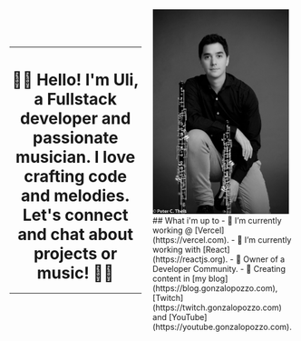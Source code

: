 <div style="display: flex; justify-content: center; align-items: center; flex-direction: row;">
  <div style="margin-right: 20px;">
    <hr>
    <h1 style="text-align: center;">🎵👋 Hello! I'm Uli, a Fullstack developer and passionate musician. I love crafting code and melodies. Let's connect and chat about projects or music! 📯📯</h1>
    <hr>
  </div>
  <div>
    <img alt="uli" src="./ulisesbyn2.jpg" width="240px" /><br />
  ## What i'm up to
- 🔭 I’m currently working @ [Vercel](https://vercel.com).
- 🌱 I’m currently working with [React](https://reactjs.org).
- 👯 Owner of a Developer Community.
- 💬 Creating content in [my blog](https://blog.gonzalopozzo.com), [Twitch](https://twitch.gonzalopozzo.com) and [YouTube](https://youtube.gonzalopozzo.com).
 </div>


</div>



